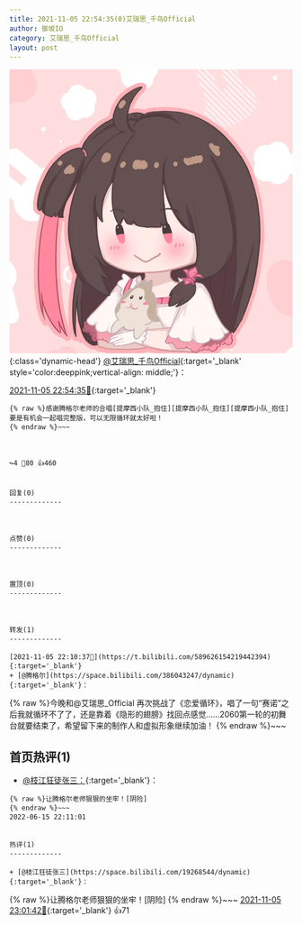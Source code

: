 ```yaml
---
title: 2021-11-05 22:54:35(0)艾瑞思_千鸟Official
author: 御坂IO
category: 艾瑞思_千鸟Official
layout: post
---
```


![img](/images/7e08840c56f251de28bdf766b647bd5fe9a5d50a.jpg){:class='dynamic-head'}
[@艾瑞思_千鸟Official](https://space.bilibili.com/1090010845/dynamic){:target='_blank' style='color:deeppink;vertical-align: middle;'}：

[2021-11-05 22:54:35🔗](https://t.bilibili.com/589637484334887734){:target='_blank'}

~~~
{% raw %}感谢腾格尔老师的合唱[提摩西小队_抱住][提摩西小队_抱住][提摩西小队_抱住]要是有机会一起唱完整版，可以无限循环就太好啦！
{% endraw %}~~~



↪️4 💬80 👍460


回复(0)
-------------



点赞(0)
-------------



置顶(0)
-------------



转发(1)
-------------

[2021-11-05 22:10:37🔗](https://t.bilibili.com/589626154219442394){:target='_blank'}
+ [@腾格尔](https://space.bilibili.com/386043247/dynamic){:target='_blank'}：
~~~
{% raw %}今晚和@艾瑞思_Official 再次挑战了《恋爱循环》，唱了一句“赛诺”之后我就循环不了了，还是靠着《隐形的翅膀》找回点感觉……2060第一轮的初舞台就要结束了，希望留下来的制作人和虚拟形象继续加油！
{% endraw %}~~~






首页热评(1)
-------------

+ [@枝江狂徒张三：](https://space.bilibili.com/19268544/dynamic){:target='_blank'}：
~~~
{% raw %}让腾格尔老师狠狠的坐牢！[阴险]
{% endraw %}~~~
2022-06-15 22:11:01


热评(1)
-------------

+ [@枝江狂徒张三](https://space.bilibili.com/19268544/dynamic){:target='_blank'}：
~~~
{% raw %}让腾格尔老师狠狠的坐牢！[阴险]
{% endraw %}~~~
[2021-11-05 23:01:42🔗](https://t.bilibili.com/589637484334887734#reply5710339711){:target='_blank'} 👍71


